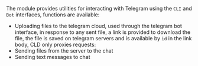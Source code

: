 The module provides utilities for interacting with Telegram using the `CLI` and `Bot` interfaces, functions are available:
- Uploading files to the telegram cloud, used through the telegram bot interface, in response to any sent file, a link is provided to download the file, the file is saved on telegram servers and is available by `id` in the link body, CLD only proxies requests:
- Sending files from the server to the chat
- Sending text messages to chat